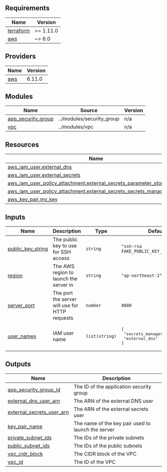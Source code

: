 <!-- BEGIN_TF_DOCS -->
## Requirements

| Name | Version |
|------|---------|
| <a name="requirement_terraform"></a> [terraform](#requirement\_terraform) | >= 1.11.0 |
| <a name="requirement_aws"></a> [aws](#requirement\_aws) | ~> 6.0 |

## Providers

| Name | Version |
|------|---------|
| <a name="provider_aws"></a> [aws](#provider\_aws) | 6.11.0 |

## Modules

| Name | Source | Version |
|------|--------|---------|
| <a name="module_app_security_group"></a> [app\_security\_group](#module\_app\_security\_group) | ../modules/security_group | n/a |
| <a name="module_vpc"></a> [vpc](#module\_vpc) | ../modules/vpc | n/a |

## Resources

| Name | Type |
|------|------|
| [aws_iam_user.external_dns](https://registry.terraform.io/providers/hashicorp/aws/latest/docs/resources/iam_user) | resource |
| [aws_iam_user.external_secrets](https://registry.terraform.io/providers/hashicorp/aws/latest/docs/resources/iam_user) | resource |
| [aws_iam_user_policy_attachment.external_secrets_parameter_store_policy](https://registry.terraform.io/providers/hashicorp/aws/latest/docs/resources/iam_user_policy_attachment) | resource |
| [aws_iam_user_policy_attachment.external_secrets_secrets_manager_policy](https://registry.terraform.io/providers/hashicorp/aws/latest/docs/resources/iam_user_policy_attachment) | resource |
| [aws_key_pair.my_key](https://registry.terraform.io/providers/hashicorp/aws/latest/docs/resources/key_pair) | resource |

## Inputs

| Name | Description | Type | Default | Required |
|------|-------------|------|---------|:--------:|
| <a name="input_public_key_string"></a> [public\_key\_string](#input\_public\_key\_string) | The public key to use for SSH access | `string` | `"ssh-rsa FAKE_PUBLIC_KEY_PLACEHOLDER"` | no |
| <a name="input_region"></a> [region](#input\_region) | The AWS region to launch the server in | `string` | `"ap-northeast-2"` | no |
| <a name="input_server_port"></a> [server\_port](#input\_server\_port) | The port the server will use for HTTP requests | `number` | `8080` | no |
| <a name="input_user_names"></a> [user\_names](#input\_user\_names) | IAM user name | `list(string)` | <pre>[<br/>  "secrets_manager",<br/>  "external_dns"<br/>]</pre> | no |

## Outputs

| Name | Description |
|------|-------------|
| <a name="output_app_security_group_id"></a> [app\_security\_group\_id](#output\_app\_security\_group\_id) | The ID of the application security group |
| <a name="output_external_dns_user_arn"></a> [external\_dns\_user\_arn](#output\_external\_dns\_user\_arn) | The ARN of the external DNS user |
| <a name="output_external_secrets_user_arn"></a> [external\_secrets\_user\_arn](#output\_external\_secrets\_user\_arn) | The ARN of the external secrets user |
| <a name="output_key_pair_name"></a> [key\_pair\_name](#output\_key\_pair\_name) | The name of the key pair used to launch the server |
| <a name="output_private_subnet_ids"></a> [private\_subnet\_ids](#output\_private\_subnet\_ids) | The IDs of the private subnets |
| <a name="output_public_subnet_ids"></a> [public\_subnet\_ids](#output\_public\_subnet\_ids) | The IDs of the public subnets |
| <a name="output_vpc_cidr_block"></a> [vpc\_cidr\_block](#output\_vpc\_cidr\_block) | The CIDR block of the VPC |
| <a name="output_vpc_id"></a> [vpc\_id](#output\_vpc\_id) | The ID of the VPC |
<!-- END_TF_DOCS -->